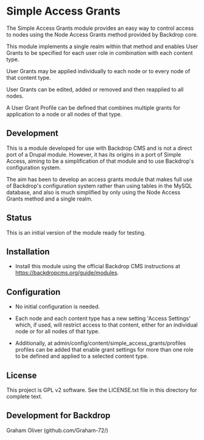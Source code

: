 # Simple Access Grants

The Simple Access Grants module provides an easy way to control
access to nodes using the Node Access Grants method provided
by Backdrop core.

This module implements a single realm within that method and enables
User Grants to be specified for each user role in combination with
each content type.

User Grants may be applied individually to each node or to every
node of that content type.

User Grants can be edited, added or removed and then reapplied to
all nodes.

A User Grant Profile can be defined that combines multiple grants
for application to a node or all nodes of that type.


## Development

This is a module developed for use with Backdrop CMS and is not a
direct port of a Drupal module. However, it has its origins in a
port of Simple Access, aiming to be a simplification of that
module and to use Backdrop's configuration system.

The aim has been to develop an access grants module that makes full use
of Backdrop's configuration system rather than using tables in the
MySQL database, and also is much simplified by only using the Node
Access Grants method and a single realm.

## Status

This is an initial version of the module ready for testing.


## Installation

- Install this module using the official Backdrop CMS instructions at
  https://backdropcms.org/guide/modules.
  
  
## Configuration

- No initial configuration is needed.

- Each node and each content type has a new setting 'Access Settings' which,
  if used, will restrict access to that content, either for an individual node
  or for all nodes of that type.

- Additionally, at admin/config/content/simple_access_grants/profiles
  profiles can be added that enable grant settings for more than one role
  to be defined and applied to a selected content type.


## License

This project is GPL v2 software. See the LICENSE.txt file in this
directory for complete text.
    
        
## Development for Backdrop

Graham Oliver (github.com/Graham-72/)


